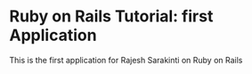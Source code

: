 # Ruby on Rails Tutorial: first Application
This is the first application for 
Rajesh Sarakinti on Ruby on Rails

